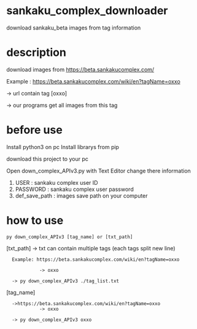 # sankaku_complex_downloader
download sankaku_beta images from tag information


# description
download images from https://beta.sankakucomplex.com/

Example : https://beta.sankakucomplex.com/wiki/en?tagName=oxxo

  -> url contain tag [oxxo]
  
  -> our programs get all images from this tag


# before use
  
  Install python3 on pc
  Install librarys from pip
  
  download this project to your pc
  
  Open down_complex_APIv3.py with Text Editor
  change there information
  1. USER             : sankaku complex user ID
  2. PASSWORD         : sankaku complex user password
  3. def_save_path    : images save path on your computer
  
  
# how to use
 
    py down_complex_APIv3 [tag_name] or [txt_path]
  
  [txt_path]
      -> txt can contain multiple tags (each tags split new line)
      
      Example: https://beta.sankakucomplex.com/wiki/en?tagName=oxxo
      
                -> oxxo
      
      -> py down_complex_APIv3 ./tag_list.txt         
       
      
  [tag_name]
  
      ->https://beta.sankakucomplex.com/wiki/en?tagName=oxxo
                -> oxxo
           
      -> py down_complex_APIv3 oxxo
